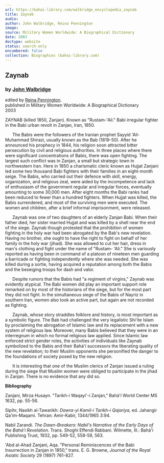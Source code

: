 ```yaml
---
url: https://bahai-library.com/walbridge_encyclopedia_zaynab
title: Zaynab
audio: 
author: John Walbridge, Reina Pennington
image: 
source: Military Women Worldwide: A Biographical Dictionary
date: 2003
doctype: website
status: search-only
encumbered: false
collection: Biographies (bahai-library.com)
---
```



## Zaynab

### by [John Walbridge](https://bahai-library.com/author/John+Walbridge)

edited by [Reina Pennington](https://bahai-library.com/author/Reina%20Pennington).  
published in Military Women Worldwide: A Biographical Dictionary  
2003


ZAYNAB (killed 1850, Zanjan). Known as "Rustam-'Ali." Babi irregular fighter in the Babi urban revolt in Zanjan, Iran, 1850.  
  
      The Babis were the followers of the Iranian prophet Sayyid 'Ali-Muhammad Shirazi, usually known as the Bab (1819-50). After he announced his prophecy in 1844, his religion soon attracted bitter persecution by civil and religious authorities. In three places where there were significant concentrations of Babis, there was open fighting. The largest such conflict was in Zanjan, a small but strategic town in northwestern Iran. Here in 1850 a charismatic cleric known as Hujjat Zanjani led some two thousand Babi fighters with their families in an eight-month seige. The Babis, who carried out their defence with skill, energy, organization, and religious zeal, were aided by the incompetence and lack of enthusiasm of the government regular and irregular forces, eventually amounting to some 30,000 men. After eight months the Babi ranks had been reduced to fewer than a hundred fighters. When Hujjat was killed, the Babis surrendered, and most of the surviving men were executed. The women and children, after a brief informal imprisonment, were released.  
  
      Zaynab was one of two daughters of an elderly Zanjan Babi. When their father died, her sister married Hujjat and was killed by a shell near the end of the siege. Zaynab though protested that the prohibition of women fighting in the holy war had been abrogated by the Bab's new revelation. Having no brother, she ought to have the right to fight on behalf of her family in the holy war (jihad). She was allowed to cut her hair, dress in man's clothing and fight under the name of "Rustam- 'Ali." She is variously reported as having been in command of a platoon of nineteen men guarding a barricade or fighting independently where she was needed. She was killed during a sortie, having acquired a reputation among both the Babis and the beseiging troops for dash and valor.  
  
      Despite rumors that the Babis had "a regiment of virgins," Zaynab was evidently atypical. The Babi women did play an important support role remarked on by most of the historians of the siege, but for the most part they did not fight. In the simultaneous siege of the Babis of Nayriz in southern Iran, women also took an active part, but again are not recorded as fighting.  
  
      Zaynab, whose story straddles folklore and history, is most important as a symbolic figure. The Bab had challenged the very legalistic Shi'ite Islam by proclaiming the abrogation of Islamic law and its replacement with a new system of religious law. Moreover, many Babis believed that they were in an interregnum in which no formal religious law applied. Since Islamic law enforced strict gender roles, the activities of individuals like Zaynab symbolized to the Babis and their Bahá'í successors the liberating quality of the new revelation; to their Muslim opponents she personified the danger to the foundations of society posed by the new religion.  
  
      It is interesting that one of the Muslim clerics of Zanjan issued a ruling during the siege that Muslim women were obliged to participate in the jihad in Zanjan. There is no evidence that any did so.  
  
  
**Bibliography**  
  
Zanjani, Mirza Husayn. "Tarikh-i Waqayi'-i Zanjan," Bahá'í World Center MS 1632, pp. 55-56.  
  
Sipihr, Nasikh al-Tawarikh: _Dawra-yi Kamil-i Tarikh-i Qajariya,_ ed. Jahangir Qa'im-Maqami. Tehran: Amir-Kabir, 1344/1965 3:94.  
  
Nabil Zarandi. _The Dawn-Breakers: Nabil's Narrative of the Early Days of the Bahá'í Revelation._ Trans. Shoghi Effendi Rabbani. Wilmette, Ill.: Bahá'í Publishing Trust, 1932, pp. 549-52, 558-59, 563.  
  
'Abd al-Ahad Zanjani, Aqa. "Personal Reminiscences of the Babi Insurrection in Zanjan in 1850," trans. E. G. Browne, _Journal of the Royal Asiatic Society_ 29 (1897) 761-827.